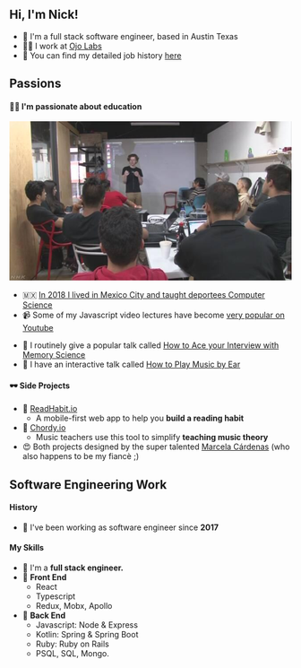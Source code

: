 ## Hi, I'm Nick!

- 👋 I'm a full stack software engineer, based in Austin Texas 
- 👨‍💻 I work at [Ojo Labs](https://ojo.com/)
- 📖 You can find my detailed job history [here](https://www.linkedin.com/in/nickakeygrowth/)



## Passions

#### 👨‍🏫 I'm passionate about **education**

![](/holacode.jpg)


- 🇲🇽 [In 2018 I lived in Mexico City and taught deportees Computer Science ](https://www3.nhk.or.jp/nhkworld/en/news/backstories/243/)
- 📹 Some of my Javascript video lectures have become [very popular on Youtube](https://www.youtube.com/watch?v=zd2STahSBaA)

* 📣 I routinely give a popular talk called [How to Ace your Interview with Memory Science](https://www.youtube.com/watch?v=DmyEb0S1gUw)
* 🎹 I have an interactive talk called [How to Play Music by Ear](https://www.youtube.com/watch?v=jODeoMsJ_Rs)



#### 🕶 Side Projects

- 📕 [ReadHabit.io](https://readhabit.io/)
  - A mobile-first web app to help you **build a reading habit**
- 🎼 [Chordy.io](https://chordy.io/)
  - Music teachers use this tool to simplify **teaching music theory**
- 😍 Both projects designed by the super talented [Marcela Cárdenas](https://www.linkedin.com/in/marcelacardenasc/) (who also happens to be my fiancè ;)



## Software Engineering Work

#### History

* 📅 I've been working as software engineer since **2017**

#### My Skills

* 🥞 I'm a **full stack engineer.** 
* 🎨 **Front End**
  * React
  * Typescript
  * Redux, Mobx, Apollo
* 🦾 **Back End**
  * Javascript: Node & Express 
  * Kotlin: Spring & Spring Boot
  * Ruby: Ruby on Rails
  * PSQL, SQL, Mongo. 

